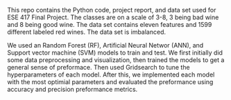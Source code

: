 This repo contains the Python code, project report, and data set used for ESE 417 Final Project. 
The classes are on a scale of 3-8, 3 being bad wine and 8 being good wine. 
The data set contains eleven features and 1599 different labeled red wines. 
The data set is imbalanced.

We used an Random Forest (RF), Artificial Neural Networ (ANN), and Support vector machine (SVM) models to train and test. 
We first initially did some data preprocessing and visualization, then trained the models to get a general sense of preformace. Then used Gridsearch to tune the hyperparameters of each model. 
After this, we implemented each model with the most optimial parameters and evaluated the preformance using accuracy and precision preformance metrics.
